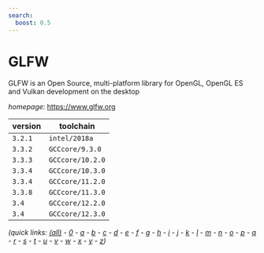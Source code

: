 ```yaml
---
search:
  boost: 0.5
---
```

# GLFW

GLFW is an Open Source, multi-platform library for OpenGL,     OpenGL ES and Vulkan development on the desktop

*homepage*: <https://www.glfw.org>

version | toolchain
--------|----------
``3.2.1`` | ``intel/2018a``
``3.3.2`` | ``GCCcore/9.3.0``
``3.3.3`` | ``GCCcore/10.2.0``
``3.3.4`` | ``GCCcore/10.3.0``
``3.3.4`` | ``GCCcore/11.2.0``
``3.3.8`` | ``GCCcore/11.3.0``
``3.4`` | ``GCCcore/12.2.0``
``3.4`` | ``GCCcore/12.3.0``


*(quick links: [(all)](../index.md) - [0](../0/index.md) - [a](../a/index.md) - [b](../b/index.md) - [c](../c/index.md) - [d](../d/index.md) - [e](../e/index.md) - [f](../f/index.md) - [g](../g/index.md) - [h](../h/index.md) - [i](../i/index.md) - [j](../j/index.md) - [k](../k/index.md) - [l](../l/index.md) - [m](../m/index.md) - [n](../n/index.md) - [o](../o/index.md) - [p](../p/index.md) - [q](../q/index.md) - [r](../r/index.md) - [s](../s/index.md) - [t](../t/index.md) - [u](../u/index.md) - [v](../v/index.md) - [w](../w/index.md) - [x](../x/index.md) - [y](../y/index.md) - [z](../z/index.md))*

